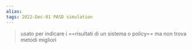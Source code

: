 ```yaml
---
alias: 
tags: 2022-Dec-01 PASD simulation 
---
```


> usato per indicare i ==risultati di un sistema o policy== ma non trova metodi migliori